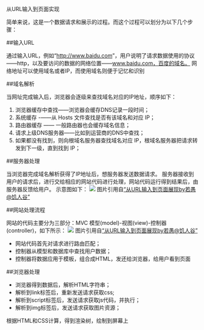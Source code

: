 从URL输入到页面实现

简单来说，这是一个数据请求和展示的过程。而这个过程可以划分为以下几个步骤：

##输入URL

通过输入URL，例如“<http://www.baidu.com>”，用户说明了请求数据使用的协议——http，以及要访问的数据的网络位置——www.baidu.com，百度的域名。
网络地址可以使用域名或者IP，而使用域名则便于记忆和识别

##域名解析

当网址完成输入后，浏览器会逐级来查找域名对应的IP地址，顺序如下：
1. 浏览器缓存中查找——浏览器会缓存DNS记录一段时间；
2. 系统缓存 -——从 Hosts 文件查找是否有该域名和对应 IP；
3. 路由器缓存 —— 一般路由器也会缓存域名信息；
4. 请求上级DNS服务器——比如到运营商的DNS中查找；
5. 如果都没有找到，则向根域名服务器查找域名对应 IP，根域名服务器把请求转发到下一级，直到找到 IP；

##服务器处理

当浏览器完成域名解析获得了IP地址后，想服务器发送数据请求。
服务器接收到用户的请求后，进行交给相应的网站代码进行处理，网站代码运行得到结果后，由服务器反馈给用户。
示意图如下：
![](http://github.com/upupdayday/blog/images/image1.jpg)
图片引用自[“从URL输入到页面展现by若愚@饥人谷”](http://book.jirengu.com/jrg-team/frontend-knowledge-ppt/www/%E5%89%8D%E7%AB%AF%E5%85%A5%E9%97%A8-%E4%BB%8E%20URL%E8%BE%93%E5%85%A5%E5%88%B0%E9%A1%B5%E9%9D%A2%E5%B1%95%E7%8E%B0.html#/)

##网站处理流程

网站的代码主要分为三部分：MVC 模型(model)-视图(view)-控制器(controller)，如下所示：
![](http://github.com/upupdayday/blog/images/image2.jpg)
图片引用自[“从URL输入到页面展现by若愚@饥人谷”](http://book.jirengu.com/jrg-team/frontend-knowledge-ppt/www/%E5%89%8D%E7%AB%AF%E5%85%A5%E9%97%A8-%E4%BB%8E%20URL%E8%BE%93%E5%85%A5%E5%88%B0%E9%A1%B5%E9%9D%A2%E5%B1%95%E7%8E%B0.html#/)

- 网站代码首先对请求进行路由匹配；
- 控制器从模型和数据库中查找用户数据；
- 控制器将数据应用于模板，组合成HTML，发还给浏览器，给用户看到页面

##浏览器处理

- 浏览器得到数据后，解析HTML字符串；
- 解析到link标签后，重新发送请求获取css;
- 解析到script标签后，发送请求获取js代码，并执行；
- 解析到img标签后，发送请求获取图片资源；

根据HTML和CSS计算，得到渲染树，绘制到屏幕上

